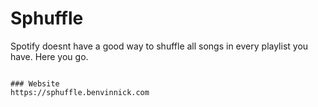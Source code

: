 # Sphuffle
Spotify doesnt have a good way to shuffle all songs in every playlist you have. Here you go.
  ```

### Website
https://sphuffle.benvinnick.com
